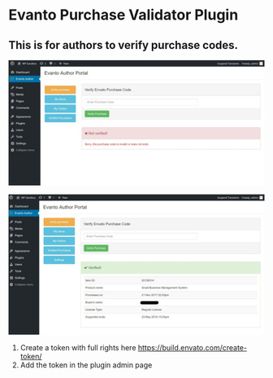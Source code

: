 # Evanto Purchase Validator Plugin

## This is for authors to verify purchase codes.

![Screenshot](/assets/screenshots/not-verified.jpg?raw=true "Not verified!")

![Screenshot](/assets/screenshots/verified.jpg?raw=true "Verified!")

1. Create a token with full rights here https://build.envato.com/create-token/
1. Add the token in the plugin admin page 